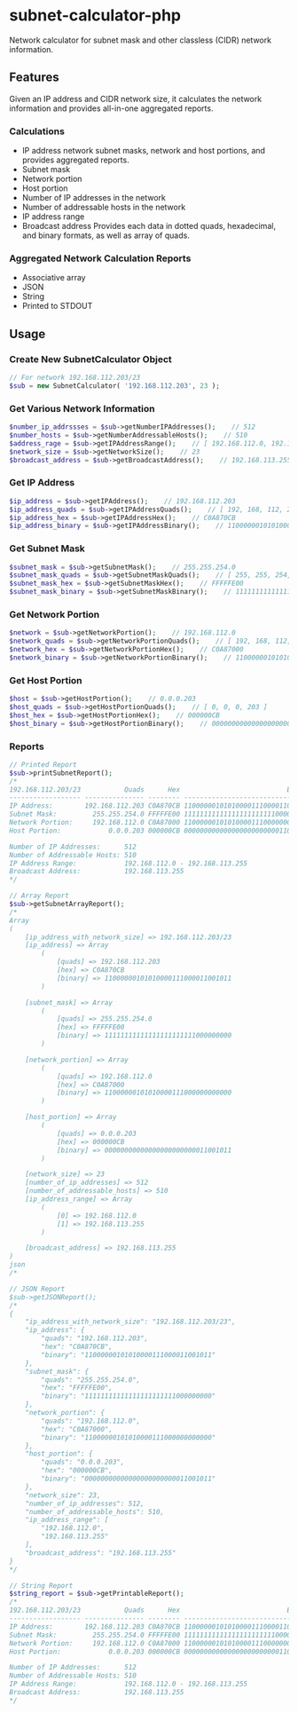 subnet-calculator-php
=====================

Network calculator for subnet mask and other classless (CIDR) network information.

Features
--------
Given an IP address and CIDR network size, it calculates the network information and provides all-in-one aggregated reports.

### Calculations
 * IP address network subnet masks, network and host portions, and provides aggregated reports.
 * Subnet mask 
 * Network portion
 * Host portion
 * Number of IP addresses in the network
 * Number of addressable hosts in the network
 * IP address range
 * Broadcast address
Provides each data in dotted quads, hexadecimal, and binary formats, as well as array of quads.

### Aggregated Network Calculation Reports
 * Associative array
 * JSON
 * String
 * Printed to STDOUT

Usage
-----

### Create New SubnetCalculator Object
```php
// For network 192.168.112.203/23
$sub = new SubnetCalculator( '192.168.112.203', 23 );
```

### Get Various Network Information
```php
$number_ip_addrssses = $sub->getNumberIPAddresses();    // 512
$number_hosts = $sub->getNumberAddressableHosts();    // 510
$address_rage = $sub->getIPAddressRange();    // [ 192.168.112.0, 192.168.113.255 ]
$network_size = $sub->getNetworkSize();    // 23
$broadcast_address = $sub->getBroadcastAddress();    // 192.168.113.255
```

### Get IP Address
```php
$ip_address = $sub->getIPAddress();    // 192.168.112.203
$ip_address_quads = $sub->getIPAddressQuads();    // [ 192, 168, 112, 203 ]
$ip_address_hex = $sub->getIPAddressHex();    // C0A870CB
$ip_address_binary = $sub->getIPAddressBinary();    // 11000000101010000111000011001011
```

### Get Subnet Mask
```php
$subnet_mask = $sub->getSubnetMask();    // 255.255.254.0
$subnet_mask_quads = $sub->getSubnetMaskQuads();    // [ 255, 255, 254, 0 ]
$subnet_mask_hex = $sub->getSubnetMaskHex();    // FFFFFE00
$subnet_mask_binary = $sub->getSubnetMaskBinary();    // 11111111111111111111111000000000
```

### Get Network Portion
```php
$network = $sub->getNetworkPortion();    // 192.168.112.0
$network_quads = $sub->getNetworkPortionQuads();    // [ 192, 168, 112, 0 ]
$network_hex = $sub->getNetworkPortionHex();    // C0A87000
$network_binary = $sub->getNetworkPortionBinary();    // 11000000101010000111000000000000
```

### Get Host Portion
```php
$host = $sub->getHostPortion();    // 0.0.0.203
$host_quads = $sub->getHostPortionQuads();    // [ 0, 0, 0, 203 ]
$host_hex = $sub->getHostPortionHex();    // 000000CB
$host_binary = $sub->getHostPortionBinary();    // 00000000000000000000000011001011
```

### Reports
```php
// Printed Report
$sub->printSubnetReport();
/*
192.168.112.203/23           Quads      Hex                           Binary
------------------ --------------- -------- --------------------------------
IP Address:        192.168.112.203 C0A870CB 11000000101010000111000011001011
Subnet Mask:         255.255.254.0 FFFFFE00 11111111111111111111111000000000
Network Portion:     192.168.112.0 C0A87000 11000000101010000111000000000000
Host Portion:            0.0.0.203 000000CB 00000000000000000000000011001011

Number of IP Addresses:      512
Number of Addressable Hosts: 510
IP Address Range:            192.168.112.0 - 192.168.113.255
Broadcast Address:           192.168.113.255
*/

// Array Report
$sub->getSubnetArrayReport();
/*
Array
(
    [ip_address_with_network_size] => 192.168.112.203/23
    [ip_address] => Array
        (
            [quads] => 192.168.112.203
            [hex] => C0A870CB
            [binary] => 11000000101010000111000011001011
        )

    [subnet_mask] => Array
        (
            [quads] => 255.255.254.0
            [hex] => FFFFFE00
            [binary] => 11111111111111111111111000000000
        )

    [network_portion] => Array
        (
            [quads] => 192.168.112.0
            [hex] => C0A87000
            [binary] => 11000000101010000111000000000000
        )

    [host_portion] => Array
        (
            [quads] => 0.0.0.203
            [hex] => 000000CB
            [binary] => 00000000000000000000000011001011
        )

    [network_size] => 23
    [number_of_ip_addresses] => 512
    [number_of_addressable_hosts] => 510
    [ip_address_range] => Array
        (
            [0] => 192.168.112.0
            [1] => 192.168.113.255
        )

    [broadcast_address] => 192.168.113.255
)
json
/*

// JSON Report
$sub->getJSONReport();
/*
{
    "ip_address_with_network_size": "192.168.112.203/23",
    "ip_address": {
        "quads": "192.168.112.203",
        "hex": "C0A870CB",
        "binary": "11000000101010000111000011001011"
    },
    "subnet_mask": {
        "quads": "255.255.254.0",
        "hex": "FFFFFE00",
        "binary": "11111111111111111111111000000000"
    },
    "network_portion": {
        "quads": "192.168.112.0",
        "hex": "C0A87000",
        "binary": "11000000101010000111000000000000"
    },
    "host_portion": {
        "quads": "0.0.0.203",
        "hex": "000000CB",
        "binary": "00000000000000000000000011001011"
    },
    "network_size": 23,
    "number_of_ip_addresses": 512,
    "number_of_addressable_hosts": 510,
    "ip_address_range": [
        "192.168.112.0",
        "192.168.113.255"
    ],
    "broadcast_address": "192.168.113.255"
}
*/

// String Report
$string_report = $sub->getPrintableReport();
/*
192.168.112.203/23           Quads      Hex                           Binary
------------------ --------------- -------- --------------------------------
IP Address:        192.168.112.203 C0A870CB 11000000101010000111000011001011
Subnet Mask:         255.255.254.0 FFFFFE00 11111111111111111111111000000000
Network Portion:     192.168.112.0 C0A87000 11000000101010000111000000000000
Host Portion:            0.0.0.203 000000CB 00000000000000000000000011001011

Number of IP Addresses:      512
Number of Addressable Hosts: 510
IP Address Range:            192.168.112.0 - 192.168.113.255
Broadcast Address:           192.168.113.255
*/
```
